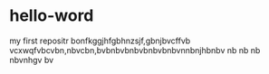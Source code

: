 # hello-word
my first repositr
bonfkggjhfgbhnzsjf,gbnjbvcffvb vcxwqfvbcvbn,nbvcbn,bvbnbvbnbvbnbvbnbvnnbnjhbnbv nb nb nb nbvnhgv bv 
